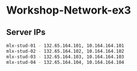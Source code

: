 # Workshop-Network-ex3

## Server IPs
```bash
mlx-stud-01 - 132.65.164.101, 10.164.164.101
mlx-stud-02 - 132.65.164.102, 10.164.164.102
mlx-stud-03 - 132.65.164.103, 10.164.164.103
mlx-stud-04 - 132.65.164.104, 10.164.164.104
```